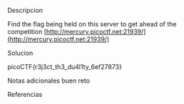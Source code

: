 Descripcion

Find the flag being held on this server to get ahead of the competition [http://mercury.picoctf.net:21939/](http://mercury.picoctf.net:21939/)

Solucion

picoCTF{r3j3ct_th3_du4l1ty_6ef27873}

Notas adicionales
buen reto

Referencias
